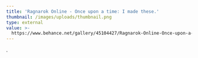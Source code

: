 ```yaml
---
title: 'Ragnarok Online - Once upon a time: I made these.'
thumbnail: /images/uploads/thumbnail.png
type: external
value: >-
  https://www.behance.net/gallery/45104427/Ragnarok-Online-Once-upon-a-time-I-made-these
---
```

.